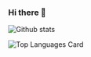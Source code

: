 ### Hi there 👋

<!--
**mkhizar7/mkhizar7** is a ✨ _special_ ✨ repository because its `README.md` (this file) appears on your GitHub profile.

Here are some ideas to get you started:

- 🔭 I’m currently working on ...
- 🌱 I’m currently learning ...
- 👯 I’m looking to collaborate on ...
- 🤔 I’m looking for help with ...
- 💬 Ask me about ...
- 📫 How to reach me: ...
- 😄 Pronouns: ...
- ⚡ Fun fact: ...
-->
![Github stats](https://github-readme-stats.vercel.app/api?username=mkhizar7&theme=highcontrast&show_icons=true&count_private=true)

![Top Languages Card](https://github-readme-stats.vercel.app/api/top-langs/?username=mkhizar7)
